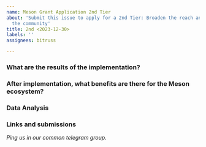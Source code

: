 ```yaml
---
name: Meson Grant Application 2nd Tier
about: 'Submit this issue to apply for a 2nd Tier: Broaden the reach and impact of
  the community'
title: 2nd <2023-12-30>
labels: ''
assignees: bitruss

---
```


### What are the results of the implementation?

### After implementation, what benefits are there for the Meson ecosystem?

### Data Analysis

### Links and submissions

*Ping us in our common telegram group.*
